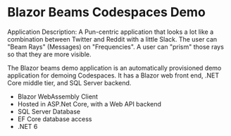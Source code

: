 # Blazor Beams Codespaces Demo
Application Description: A Pun-centric application that looks a lot like a combination between Twitter and Reddit with a little Slack.
The user can "Beam Rays" (Messages) on "Frequencies".  A user can "prism" those rays so that they are more visible.

The Blazor beams demo application is an automatically provisioned demo application for demoing Codespaces.  It has a Blazor web front end, .NET Core middle tier, and SQL Server backend.
- Blazor WebAssembly Client
- Hosted in ASP.Net Core, with a Web API backend
- SQL Server Database
- EF Core database access
- .NET 6
